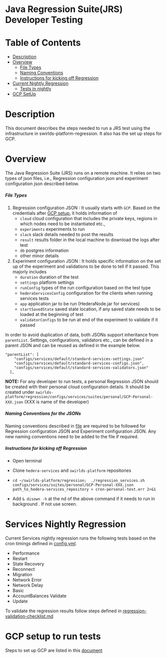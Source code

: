 # Java Regression Suite(JRS) Developer Testing
# **Table of Contents**

- [Description](#toc-description)
- [Overview](#overview)
    - [File Types](#file-types)
    - [Naming Conventions](#naming-conventions)
    - [Instructions for kicking off Regression](#instructions)
- [Current Nightly Regression](#nightly-regression)
    - [Tests in nightly](#test-description)
- [GCP SetUp](#gcp_setup)

<a name="toc-description"></a>

# **Description**
This document describes the steps needed to run a JRS test using the infrastructure in 
swirlds-platform-regression. It also has the set up steps for GCP.

<a name="overview"></a>

# **Overview**
The Java Regression Suite (JRS) runs on a remote machine. It relies on two types of json files, i.e., Regression configuration json and experiment configuration json described below.

##### **File Types**
1. Regression configuration JSON : It usually starts with `GCP`. Based on the credentials after [GCP setup](#gcp_setup), it holds information of 
     - `cloud` cloud configuration that includes the private keys, regions in which nodes need to be instantiated etc.,
     - `experiments` experiments to run
     - `slack` slack details needed to post the results
     - `result` results folder in the local machine to download the logs after test  
     -  `db` postgres information 
     - other minor details
2. Experiment configuration JSON : It holds specific information on the set up of the experiment and validations to be done to tell if it passed.  This majorly includes 
   - `duration` duration of the test 
   - `settings` platform settings 
   - `runConfig` types of the run configuration based on the test type 
   - `hederaServicesConfig`  configuration for the clients when running services tests
   - `app` application jar to be run (HederaNode.jar for services)
   - `startSavedState` saved state location, if any saved state needs to be loaded at the beginning of test
   - `validatorConfigs` to be run at end of the experiment to validate if it passed 

In order to avoid duplication of data, both JSONs support inheritance from `parentList`. Settings, configurations, validators etc., can be defined in a parent JSON and can be reused as defined in the example below.

```
"parentList": [
    "configs/services/default/standard-services-settings.json"
	"configs/services/default/standard-services-configs.json",
	"configs/services/default/standard-services-validators.json"
  ],
```

**NOTE:** For any developer to run tests, a personal Regression JSON should be created with their personal cloud configuration details.
It should be created under `swirlds-platform/regression/configs/services/suites/personal/GCP-Personal-XXX.json` (XXX is name of the developer)

<a name="naming-conventions"></a>
##### **Naming Conventions for the JSONs** 
Naming conventions described in [file](https://github.com/swirlds/swirlds-platform-regression/blob/develop/docs/regression-test-naming-standards.md) are required to be followed for Regression configuration JSON and Experiment configuration JSON. 
Any new naming conventions need to be added to the file if required.


<a name="instructions"></a>
##### **Instructions for kicking off Regression**
- Open terminal
- Clone `hedera-services` and `swirlds-platform` repositories
- `cd ~/swirlds-platform/regression; 
  ./regression_services.sh configs/services/suites/personal/GCP-Personal-XXX.json path_to_hedera-services_repository > cron-personal-test.err 2>&1`
    
- Add `& disown -h` at the nd of the above command if it needs to run in background . If not use screen.


<a name="nightly-regression"></a>

# **Services Nightly Regression**

Current Services nightly regression runs the following tests based on the cron timings defined in [config.yml](https://github.com/hashgraph/hedera-services/blob/master/.circleci/config.yml).
- Performance
- Restart
- State Recovery
- Reconnect
- Migration
- Network Error
- Network Delay
- Basic
- AccountBalances Validate
- Update


To validate the regression results follow steps defined in [regression-validation-checklist.md](https://github.com/swirlds/swirlds-platform-regression/blob/develop/docs/regression-validation-checklist.md)



<a name="gcp_setup"></a>

# **GCP setup to run tests**

Steps to set up GCP are listed in this [document](https://hederatest.sharepoint.com/:w:/r/sites/Engineering/_layouts/15/doc2.aspx?sourcedoc=%7BC5828078-0D3F-46CA-BD31-8D883C718E4A%7D&file=GCPUSERSETUP.docx&action=default&mobileredirect=true&cid=f367aab3-8373-4728-a4c4-a07a36f6234e) 